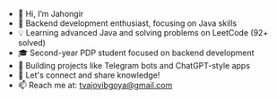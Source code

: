 - 👋 Hi, I’m Jahongir
- 🚀 Backend development enthusiast, focusing on Java skills
- 💡 Learning advanced Java and solving problems on LeetCode (92+ solved)
- 🎓 Second-year PDP student focused on backend development
- 📌 Building projects like Telegram bots and ChatGPT-style apps
- 💬 Let's connect and share knowledge!
- 📫 Reach me at: tvajoyibgoya@gmail.com

<!---
JahongirShuxratov1/JahongirShuxratov1 is a ✨ special ✨ repository because its README.md (this file) appears on your GitHub profile.
You can click the Preview link to take a look at your changes.
--->
